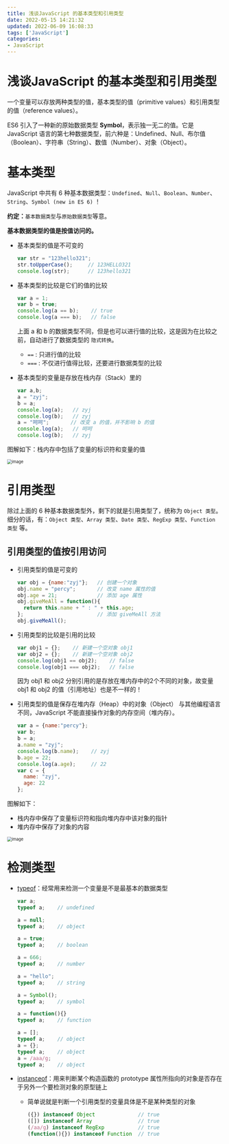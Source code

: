 ```yaml
---
title: 浅谈JavaScript 的基本类型和引用类型
date: 2022-05-15 14:21:32
updated: 2022-06-09 16:08:33
tags: ['JavaScript']
categories:
- JavaScript
---
```


# 浅谈JavaScript 的基本类型和引用类型

一个变量可以存放两种类型的值，基本类型的值（primitive values）和引用类型的值（reference values）。

ES6 引入了一种新的原始数据类型 **Symbol**，表示独一无二的值。它是 JavaScript 语言的第七种数据类型，前六种是：Undefined、Null、布尔值（Boolean）、字符串（String）、数值（Number）、对象（Object）。
<!--more-->
# 基本类型

JavaScript 中共有 6 种基本数据类型：`Undefined`、`Null`、`Boolean`、`Number`、`String`、`Symbol (new in ES 6)` ！

**约定：**`基本数据类型`与`原始数据类型`等意。

**基本数据类型的值是按值访问的。**

- 基本类型的值是不可变的

  ```javascript
  var str = "123hello321";
  str.toUpperCase();     // 123HELLO321
  console.log(str);      // 123hello321
  ```

- 基本类型的比较是它们的值的比较

  ```javascript
  var a = 1;
  var b = true;
  console.log(a == b);    // true
  console.log(a === b);   // false
  ```

  上面 a 和 b 的数据类型不同，但是也可以进行值的比较，这是因为在比较之前，自动进行了数据类型的 `隐式转换`。

  - `==` : 只进行值的比较
  - `===` : 不仅进行值得比较，还要进行数据类型的比较

- 基本类型的变量是存放在栈内存（Stack）里的

  ```javascript
  var a,b;
  a = "zyj";
  b = a;
  console.log(a);   // zyj
  console.log(b);   // zyj
  a = "呵呵";       // 改变 a 的值，并不影响 b 的值
  console.log(a);   // 呵呵
  console.log(b);   // zyj
  ```

图解如下：栈内存中包括了变量的标识符和变量的值

<img src="https://user-images.githubusercontent.com/33454514/172796362-5248f8fc-9339-4d7f-82f2-f7c6f85c5dc0.png" alt="image" style="zoom:67%;" />

# 引用类型

除过上面的 6 种基本数据类型外，剩下的就是引用类型了，统称为 `Object 类型`。细分的话，有：`Object 类型`、`Array 类型`、`Date 类型`、`RegExp 类型`、`Function 类型` 等。

## 引用类型的值按引用访问

- 引用类型的值是可变的

  ```javascript
  var obj = {name:"zyj"};   // 创建一个对象
  obj.name = "percy";       // 改变 name 属性的值
  obj.age = 21;             // 添加 age 属性
  obj.giveMeAll = function(){
    return this.name + " : " + this.age;
  };                        // 添加 giveMeAll 方法
  obj.giveMeAll();
  ```

- 引用类型的比较是引用的比较

  ```javascript
  var obj1 = {};    // 新建一个空对象 obj1
  var obj2 = {};    // 新建一个空对象 obj2
  console.log(obj1 == obj2);    // false
  console.log(obj1 === obj2);   // false
  ```

  因为 obj1 和 obj2 分别引用的是存放在堆内存中的2个不同的对象，故变量 obj1 和 obj2 的值（引用地址）也是不一样的！

- 引用类型的值是保存在堆内存（Heap）中的对象（Object）
  与其他编程语言不同，JavaScript 不能直接操作对象的内存空间（堆内存）。

  ```javascript
  var a = {name:"percy"};
  var b;
  b = a;
  a.name = "zyj";
  console.log(b.name);    // zyj
  b.age = 22;
  console.log(a.age);     // 22
  var c = {
    name: "zyj",
    age: 22
  };
  ```

图解如下：

- 栈内存中保存了变量标识符和指向堆内存中该对象的指针
- 堆内存中保存了对象的内容

<img src="https://user-images.githubusercontent.com/33454514/172796618-9f56c9c7-feb5-4ad4-8e46-a2a6652a51c1.png" alt="image" style="zoom:67%;" />

# 检测类型

- [typeof](https://link.segmentfault.com/?enc=DeveEaYaUUqHPJF1znucIw%3D%3D.ETqxYk%2BS3XEcR1223KFmADbKqjhwPJ1KJRSU4vHKVG7MRq8el2AP%2FnSZJVTnJi1rNSHWmJaqHJ3VbEanCf1c9FDc3sXX%2FAdxOIfhL13sgRALjBLwJ15jdc%2F7u1jBJYUT)：经常用来检测一个变量是不是最基本的数据类型

  ```javascript
  var a;
  typeof a;    // undefined
  
  a = null;
  typeof a;    // object
  
  a = true;
  typeof a;    // boolean
  
  a = 666;
  typeof a;    // number 
  
  a = "hello";
  typeof a;    // string
  
  a = Symbol();
  typeof a;    // symbol
  
  a = function(){}
  typeof a;    // function
  
  a = [];
  typeof a;    // object
  a = {};
  typeof a;    // object
  a = /aaa/g;
  typeof a;    // object   
  ```

- [instanceof](https://link.segmentfault.com/?enc=cZWjGieVJxR0sybfz0KPhA%3D%3D.4PMeTJK%2FoIycPv4gsMA5woH0i8NEr4EoWOIEtqbbaM7Jc0KB%2FFirqwz6cFxx51PP%2BzzmBG2L5mxdOgAWAM9KDZz%2Fil6ygtDgUEIhXixSWMDe6oUhwQmDHSL7wNMPa7dJ)：用来判断某个构造函数的 prototype 属性所指向的对象是否存在于另外一个要检测对象的原型链上

  - 简单说就是判断一个引用类型的变量具体是不是某种类型的对象

    ```javascript
    ({}) instanceof Object              // true
    ([]) instanceof Array               // true
    (/aa/g) instanceof RegExp           // true
    (function(){}) instanceof Function  // true
    ```
